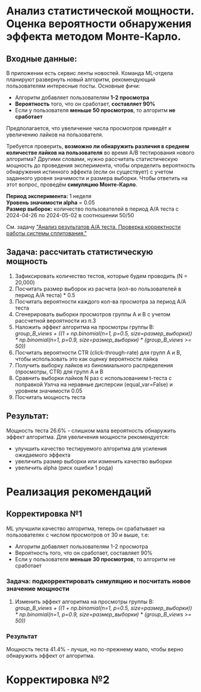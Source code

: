 # Анализ статистической мощности. Оценка вероятности обнаружения эффекта методом Монте-Карло.
## Входные данные:
В приложении есть сервис ленты новостей. Команда ML-отдела планируют развернуть новый алгоритм, рекомендующий пользователям интересные посты. 
Основные фичи:
- Алгоритм добавляет пользователям **1-2 просмотра**
- **Вероятность** того, что он сработает, **составляет 90%**
- Если у пользователя **меньше 50 просмотров**, то алгоритм **не сработает**
  
Предполагается, что увеличение числа просмотров приведёт к увеличению лайков на пользователя.

Требуется проверить, **возможно ли обнаружить различия в среднем количестве лайков на пользователя** во время А/В тестирования нового алгоритма? 
Другими словами, нужно рассчитать статистическую мощность до проведения эксперимента, чтобы определить вероятность обнаружения истинного эффекта (если он существует) с учетом заданного уровня значимости и размера выборки. Чтобы ответить на этот вопрос, проведём **симуляцию Монте-Карло**.

**Период эксперимента:** 1 неделя  
**Уровень значимости alpha** = 0.05  
**Размер выборок:** количество пользователей в период А/А теста с 2024-04-26 по 2024-05-02 в соотношении 50/50  

См. задачу ["Анализ результатов А/А теста. Проверка корректности работы системы сплитования."](https://github.com/tatianavoronkova/AA-Test-Splitting-System-Analysis)

## Задача: рассчитать статистическую мощность 
1. Зафиксировать количество тестов, которые будем проводить (N = 20,000)
2. Посчитать размер выборок из расчета (кол-во пользователей в период А/А теста) * 0.5
3. Посчитать вероятности каждого кол-ва просмотра за период А/А теста
4. Сгенерировать выборки просмотров группы А и В с учетом рассчетной вероятности из п.3
5. Наложить эффект алгоритма на просмотры группы В:  
     *group_B_views + ((1 + np.binomial(n=1, p=0.5, size=размер_выборки)) * np.binomial(n=1, p=0.9, size=размер_выборки) * (group_B_views >= 50))*
6. Посчитать вероятности CTR (click-through-rate) для групп А и В, чтобы использовать это как оценку вероятности лайка
7. Получить выборку лайков из биномиального распределения (просмотры, CTR) для групп А и В
8. Сравнить выборки лайков N раз с использованием t-теста с поправкой Уэлча на неравные дисперсии (equal_var=False) и уровнем значимости 0.05
9. Посчитать мощность теста

## Результат:
Мощность теста 26.6% - слишком мала вероятность обнаружить эффект алгоритма.
Для увеличения мощности рекомендуется:
- улучшить качество тестируемого алгоритма для усиления ожидаемого эффекта
- увеличить размер выборки или изменить качество выборки
- увеличить alpha (риск ошибки 1 рода)

# Реализация рекомендаций

## Корректировка №1
ML улучшили качество алгоритма, теперь он срабатывает на пользователях с числом просмотров от 30 и выше, т.е:
 - Алгоритм добавляет пользователям 1-2 просмотра
 - Вероятность того, что он сработает, составляет 90%
 - Если у пользователя **меньше 30 просмотров**, то алгоритм не сработает

### Задача: подкорректировать симуляцию и посчитать новое значение мощности
1. Изменить эффект алгоритма на просмотры группы В:  
     *group_B_views + ((1 + np.binomial(n=1, p=0.5, size=размер_выборки)) * np.binomial(n=1, p=0.9, size=размер_выборки) * (group_B_views >= 50))*  

### Результат
Мощность теста 41.4% - лучше, но по-прежнему мало, чтобы верно обнаружить эффект от алгоритма.

# Корректировка №2
